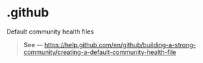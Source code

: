 # .github
Default community health files

> **See** — https://help.github.com/en/github/building-a-strong-community/creating-a-default-community-health-file
